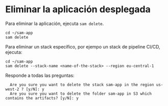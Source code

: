 # Eliminar la aplicación desplegada

Para eliminar la aplicación, ejecuta `sam delete`.

```shell
cd ~/sam-app
sam delete
```
Para eliminar un stack específico, por ejempo un stack de pipeline CI/CD, ejecuta:

```shell
cd ~/sam-app
sam delete --stack-name <name-of-the-stack> --region eu-central-1
```

Responde a todas las preguntas:

```
  Are you sure you want to delete the stack sam-app in the region us-west-2 ? [y/N]: y
  Are you sure you want to delete the folder sam-app in S3 which contains the artifacts? [y/N]: y
```